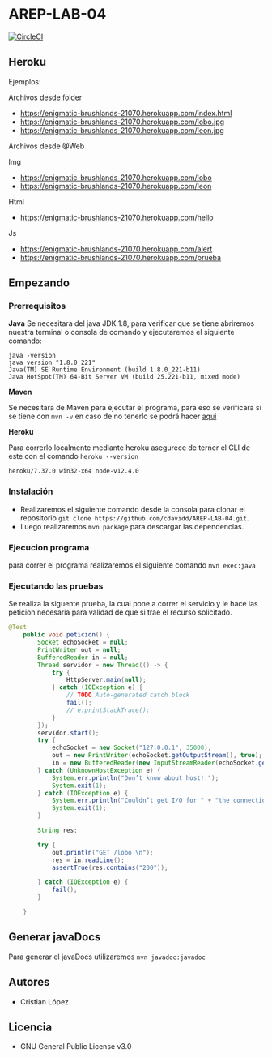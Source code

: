 # AREP-LAB-04

[![CircleCI](https://circleci.com/gh/cdavidd/AREP-LAB-04.svg?style=svg)](https://circleci.com/gh/cdavidd/AREP-LAB-04)

## Heroku

Ejemplos:

Archivos desde folder

- https://enigmatic-brushlands-21070.herokuapp.com/index.html
- https://enigmatic-brushlands-21070.herokuapp.com/lobo.jpg
- https://enigmatic-brushlands-21070.herokuapp.com/leon.jpg

Archivos desde @Web

Img

- https://enigmatic-brushlands-21070.herokuapp.com/lobo
- https://enigmatic-brushlands-21070.herokuapp.com/leon

Html

- https://enigmatic-brushlands-21070.herokuapp.com/hello

Js

- https://enigmatic-brushlands-21070.herokuapp.com/alert
- https://enigmatic-brushlands-21070.herokuapp.com/prueba

## Empezando

### Prerrequisitos

**Java**
Se necesitara del java JDK 1.8, para verificar que se tiene abriremos nuestra terminal o consola de comando y ejecutaremos el siguiente comando:

```
java -version
java version "1.8.0_221"
Java(TM) SE Runtime Environment (build 1.8.0_221-b11)
Java HotSpot(TM) 64-Bit Server VM (build 25.221-b11, mixed mode)
```

**Maven**

Se necesitara de Maven para ejecutar el programa, para eso se verificara si se tiene con `mvn -v` en caso de no tenerlo se podrá hacer [aqui](https://maven.apache.org/install.html)

**Heroku**

Para correrlo localmente mediante heroku asegurece de terner el CLI de este con el comando `heroku --version`

```
heroku/7.37.0 win32-x64 node-v12.4.0
```

### Instalación

- Realizaremos el siguiente comando desde la consola para clonar el repositorio `git clone https://github.com/cdavidd/AREP-LAB-04.git`.
- Luego realizaremos `mvn package` para descargar las dependencias.

### Ejecucion programa

para correr el programa realizaremos el siguiente comando `mvn exec:java`

### Ejecutando las pruebas

Se realiza la siguente prueba, la cual pone a correr el servicio y le hace las peticion necesaria para validad de que si trae el recurso solicitado.

```java
@Test
    public void peticion() {
        Socket echoSocket = null;
        PrintWriter out = null;
        BufferedReader in = null;
        Thread servidor = new Thread(() -> {
            try {
                HttpServer.main(null);
            } catch (IOException e) {
                // TODO Auto-generated catch block
                fail();
                // e.printStackTrace();
            }
        });
        servidor.start();
        try {
            echoSocket = new Socket("127.0.0.1", 35000);
            out = new PrintWriter(echoSocket.getOutputStream(), true);
            in = new BufferedReader(new InputStreamReader(echoSocket.getInputStream()));
        } catch (UnknownHostException e) {
            System.err.println("Don’t know about host!.");
            System.exit(1);
        } catch (IOException e) {
            System.err.println("Couldn’t get I/O for " + "the connection to: localhost.");
            System.exit(1);
        }

        String res;

        try {
            out.println("GET /lobo \n");
            res = in.readLine();
            assertTrue(res.contains("200"));

        } catch (IOException e) {
            fail();
        }

    }

```

## Generar javaDocs

Para generar el javaDocs utilizaremos `mvn javadoc:javadoc`

## Autores

- Cristian López

## Licencia

- GNU General Public License v3.0
